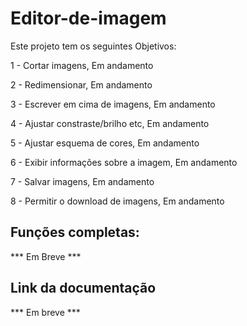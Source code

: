 # Editor-de-imagem

Este projeto tem os seguintes Objetivos:

1 - Cortar imagens, Em andamento

2 - Redimensionar, Em andamento

3 - Escrever em cima de imagens, Em andamento

4 - Ajustar constraste/brilho etc, Em andamento

5 - Ajustar esquema de cores, Em andamento

6 - Exibir informações sobre a imagem, Em andamento

7 - Salvar imagens, Em andamento

8 - Permitir o download de imagens, Em andamento


## Funções completas:

*** Em Breve ***

## Link da documentação

*** Em breve ***
